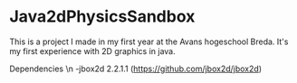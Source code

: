 # Java2dPhysicsSandbox

This is a project I made in my first year at the Avans hogeschool Breda. It's my first experience with 2D graphics in java.

Dependencies \n
  -jbox2d 2.2.1.1 (https://github.com/jbox2d/jbox2d)
